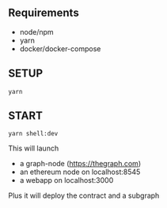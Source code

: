 <!--   -->

## Requirements
- node/npm
- yarn
- docker/docker-compose

## SETUP

```
yarn
```

## START

```
yarn shell:dev
```

This will launch
- a graph-node (https://thegraph.com)
- an ethereum node on localhost:8545
- a webapp on localhost:3000

Plus it will deploy the contract and a subgraph

